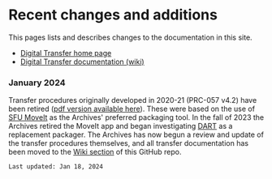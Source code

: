 # Recent changes and additions
This pages lists and describes changes to the documentation in this site.
- [Digital Transfer home page](README.md)
- [Digital Transfer documentation (wiki)](https://github.com/SFU-Archives/digital-transfer/wiki)

### January 2024
Transfer procedures originally developed in 2020-21 (PRC-057 v4.2) have been retired ([pdf version available here](/downloads/DigitalTransferProcedures_v4-2.zip)). These were based on the use of [SFU MoveIt](https://github.com/SFU-Archives/digital-repository-utilities/wiki/SFU-MoveIt) as the Archives' preferred packaging tool. In the fall of 2023 the Archives retired the MoveIt app and began investigating [DART](https://github.com/SFU-Archives/digital-repository-utilities/wiki/DART) as a replacement packager. The Archives has now begun a review and update of the transfer procedures themselves, and all transfer documentation has been moved to the [Wiki section](https://github.com/SFU-Archives/digital-transfer/wiki) of this GitHub repo.

`Last updated: Jan 18, 2024`
